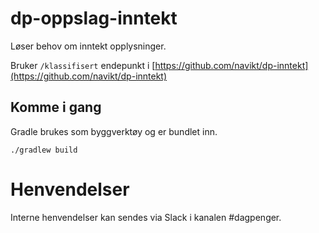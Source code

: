 # dp-oppslag-inntekt

Løser behov om inntekt opplysninger.

Bruker `/klassifisert` endepunkt i [https://github.com/navikt/dp-inntekt](https://github.com/navikt/dp-inntekt)

## Komme i gang

Gradle brukes som byggverktøy og er bundlet inn.

`./gradlew build`

# Henvendelser

Interne henvendelser kan sendes via Slack i kanalen #dagpenger.
